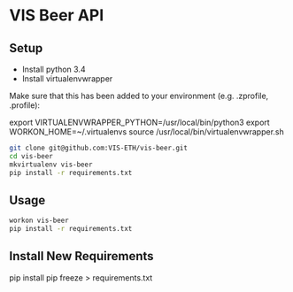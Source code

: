 # VIS Beer API

## Setup

* Install python 3.4
* Install virtualenvwrapper

Make sure that this has been added to your environment (e.g. .zprofile, .profile):

export VIRTUALENVWRAPPER_PYTHON=/usr/local/bin/python3
export WORKON_HOME=~/.virtualenvs
source /usr/local/bin/virtualenvwrapper.sh

```sh
git clone git@github.com:VIS-ETH/vis-beer.git
cd vis-beer
mkvirtualenv vis-beer
pip install -r requirements.txt
```

## Usage

```sh
workon vis-beer
pip install -r requirements.txt
```

## Install New Requirements

pip install <whatever>
pip freeze > requirements.txt


